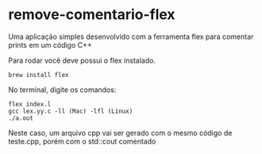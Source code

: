 # remove-comentario-flex
Uma aplicação simples desenvolvido com a ferramenta flex para comentar prints em um código C++

Para rodar você deve possui o flex instalado.

    brew install flex

No terminal, digite os comandos:

    flex index.l
    gcc lex.yy.c -ll (Mac) -lfl (Linux)
    ./a.out

Neste caso, um arquivo cpp vai ser gerado com o mesmo código de teste.cpp, porém com o std::cout comentado
